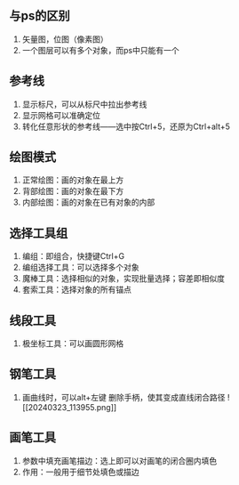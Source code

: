 ## 与ps的区别
1. 矢量图，位图（像素图）
2. 一个图层可以有多个对象，而ps中只能有一个
## 参考线
1. 显示标尺，可以从标尺中拉出参考线
2. 显示网格可以准确定位
3. 转化任意形状的参考线——选中按Ctrl+5，还原为Ctrl+alt+5
## 绘图模式
1. 正常绘图：画的对象在最上方
2. 背部绘图：画的对象在最下方
3. 内部绘图：画的对象在已有对象的内部
## 选择工具组
1. 编组：即组合，快捷键Ctrl+G
2. 编组选择工具：可以选择多个对象
3. 魔棒工具：选择相似的对象，实现批量选择；容差即相似度
4.  套索工具：选择对象的所有锚点
## 线段工具
1. 极坐标工具：可以画圆形网格
## 钢笔工具
1. 画曲线时，可以alt+左键 删除手柄，使其变成直线闭合路径
![[20240323_113955.png]]
## 画笔工具
1. 参数中填充画笔描边：选上即可以对画笔的闭合圈内填色
2. 作用：一般用于细节处填色或描边